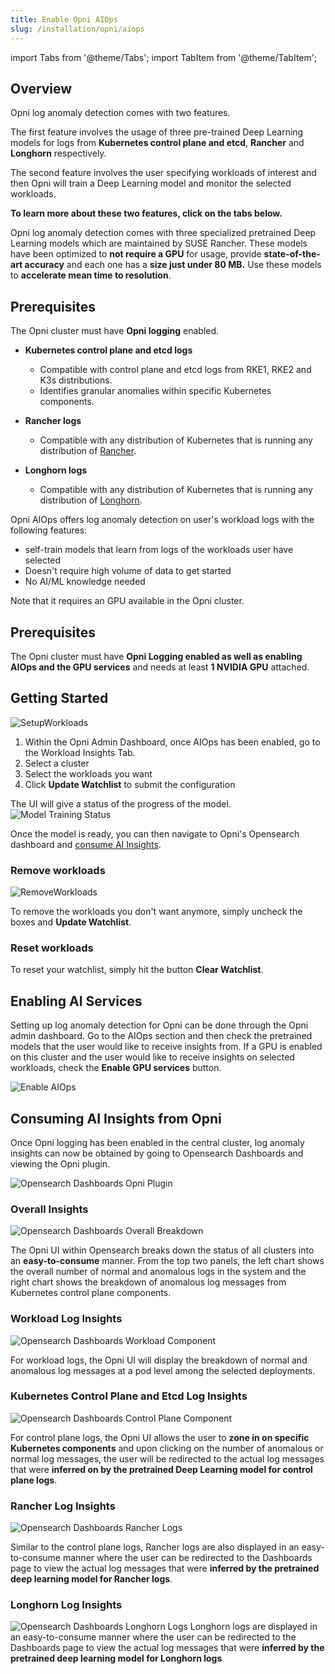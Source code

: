 ```yaml
---
title: Enable Opni AIOps
slug: /installation/opni/aiops
---
```

import Tabs from '@theme/Tabs';
import TabItem from '@theme/TabItem';


<Tabs>
<TabItem value="log-anomaly-detection" label="Log Anomaly Detection" default>

## Overview
Opni log anomaly detection comes with two features. 

The first feature involves the usage of three pre-trained Deep Learning models for logs from **Kubernetes control plane and etcd**, **Rancher** and **Longhorn** respectively. 

The second feature involves the user specifying workloads of interest and then Opni will train a  Deep Learning model and monitor the selected workloads.

**To learn more about these two features, click on the tabs below.**
<Tabs>
<TabItem value="pre-trained" label="Pretrained Models">

Opni log anomaly detection comes with three specialized pretrained Deep Learning models which are maintained by SUSE Rancher. These models have been optimized to **not require a GPU** for usage, provide **state-of-the-art accuracy** and each one has a **size just under 80 MB.** Use these models to **accelerate mean time to resolution**.

## Prerequisites

The Opni cluster must have **Opni logging** enabled.

* **Kubernetes control plane and etcd logs**
    * Compatible with control plane and etcd logs from RKE1, RKE2 and K3s distributions.
    * Identifies granular anomalies within specific Kubernetes components.

* **Rancher logs** 
    * Compatible with any distribution of Kubernetes that is running any distribution of [Rancher](https://docs.ranchermanager.rancher.io/versions).

* **Longhorn logs**
    * Compatible with any distribution of Kubernetes that is running any distribution of [Longhorn](https://longhorn.io).

</TabItem>
<TabItem value="workload" label="User Workloads Self-Learning">
Opni AIOps offers log anomaly detection on user's workload logs with the following features:

* self-train models that learn from logs of the workloads user have selected
* Doesn't require high volume of data to get started
* No AI/ML knowledge needed

Note that it requires an GPU available in the Opni cluster.

## Prerequisites

The Opni cluster must have **Opni Logging enabled as well as enabling AIOps and the GPU services** and needs at least **1 NVIDIA GPU** attached.

## Getting Started
![SetupWorkloads](/img/aiops/initial_workload_configuration.png)

1. Within the Opni Admin Dashboard, once AIOps has been enabled, go to the Workload Insights Tab.
2. Select a cluster
3. Select the workloads you want
4. Click **Update Watchlist** to submit the configuration

The UI will give a status of the progress of the model. 
![Model Training Status](/img/aiops/opni_train_workload_model.png)

Once the model is ready, you can then navigate to Opni's Opensearch dashboard and [consume AI Insights](#consuming-ai-insights-from-opni).

### Remove workloads

![RemoveWorkloads](/img/aiops/remove_workload_insights.png)

To remove the workloads you don't want anymore, simply uncheck the boxes and **Update Watchlist**.

### Reset workloads

To reset your watchlist, simply hit the button **Clear Watchlist**.

</TabItem>
</Tabs>

## Enabling AI Services

Setting up log anomaly detection for Opni can be done through the Opni admin dashboard. Go to the AIOps section and then check the pretrained models that the user would like to receive insights from. If a GPU is enabled on this cluster and the user would like to receive insights on selected workloads, check the **Enable GPU services** button.

![Enable AIOps](/img/aiops/admin_dashboard_enable_ai.png)

## Consuming AI Insights from Opni

Once Opni logging has been enabled in the central cluster, log anomaly insights can now be obtained by going to Opensearch Dashboards and viewing the Opni plugin.

![Opensearch Dashboards Opni Plugin](/img/aiops/opensearch_opni_plugin.png)

### Overall Insights
![Opensearch Dashboards Overall Breakdown](/img/aiops/opensearch_dashboards_overall.png)

The Opni UI within Opensearch breaks down the status of all clusters into an **easy-to-consume** manner. 
From the top two panels, the left chart shows the overall number of normal and anomalous logs in the system and the right chart shows the breakdown of anomalous log messages from Kubernetes control plane components.

### Workload Log Insights
![Opensearch Dashboards Workload Component](/img/aiops/workload_insights_panel.png)

For workload logs, the Opni UI will display the breakdown of normal and anomalous log messages at a pod level among the selected deployments.

### Kubernetes Control Plane and Etcd Log Insights

![Opensearch Dashboards Control Plane Component](/img/aiops/opni_controlplane_breakdown.png)

For control plane logs, the Opni UI allows the user to **zone in on specific Kubernetes components** and upon clicking on the number of anomalous or normal log messages, the user will be redirected to the actual log messages that were **inferred on by the pretrained Deep Learning model for control plane logs**.

### Rancher Log Insights

![Opensearch Dashboards Rancher Logs](/img/aiops/rancher_log_insights.png)

Similar to the control plane logs, Rancher logs are also displayed in an easy-to-consume manner where the user can be redirected to the Dashboards page to view the actual log messages that were **inferred by the pretrained deep learning model for Rancher logs**.

### Longhorn Log Insights
![Opensearch Dashboards Longhorn Logs](/img/aiops/longhorn_opni_log_anomaly.png)
Longhorn logs are displayed in an easy-to-consume manner where the user can be redirected to the Dashboards page to view the actual log messages that were **inferred by the pretrained deep learning model for Longhorn logs**



</TabItem>
</Tabs>